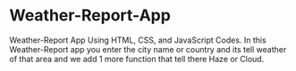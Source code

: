 # Weather-Report-App
Weather-Report App Using HTML, CSS, and JavaScript Codes. In this Weather-Report app you enter the city name or country and its tell weather of that area and we add 1 more function that tell there Haze or Cloud. 
